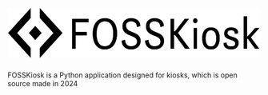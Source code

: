 <h1 align="center">
  <br>
  <a href="https://github.com/FOSSKiosk/FOSSKiosk/">
    <picture>
      <source media="(prefers-color-scheme: dark)" srcset="https://raw.githubusercontent.com/FOSSKiosk/logos/refs/heads/main/default-monochrome.svg">
      <img alt="FOSSBilling logo" src="https://raw.githubusercontent.com/FOSSKiosk/logos/refs/heads/main/default-monochrome-black.svg" height="100">
    </picture>
  </a>
  <br>
</h1>
FOSSKiosk is a Python application designed for kiosks, which is open source made in 2024
